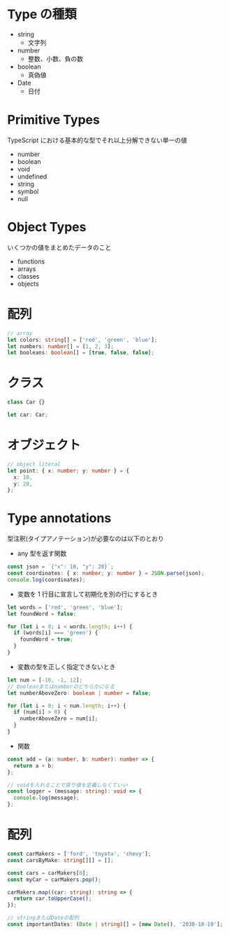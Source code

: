 # Type の種類

- string
  - 文字列
- number
  - 整数、小数、負の数
- boolean
  - 真偽値
- Date
  - 日付

# Primitive Types

TypeScript における基本的な型でそれ以上分解できない単一の値

- number
- boolean
- void
- undefined
- string
- symbol
- null

# Object Types

いくつかの値をまとめたデータのこと

- functions
- arrays
- classes
- objects

# 配列

```typescript
// array
let colors: string[] = ['red', 'green', 'blue'];
let numbers: number[] = [1, 2, 3];
let booleans: boolean[] = [true, false, false];
```

# クラス

```typescript
class Car {}

let car: Car;
```

# オブジェクト

```typescript
// object literal
let point: { x: number; y: number } = {
  x: 10,
  y: 20,
};
```

# Type annotations

型注釈(タイプアノテーション)が必要なのは以下のとおり

- any 型を返す関数

```typescript
const json = `{"x": 10, "y": 20}`;
const coordinates: { x: number; y: number } = JSON.parse(json);
console.log(coordinates);
```

- 変数を 1 行目に宣言して初期化を別の行にするとき

```typescript
let words = ['red', 'green', 'blue'];
let foundWord = false;

for (let i = 0; i < words.length; i++) {
  if (words[i] === 'green') {
    foundWord = true;
  }
}
```

- 変数の型を正しく指定できないとき

```typescript
let num = [-10, -1, 12];
// booleanまたはnumberのどちらかになる
let numberAboveZero: boolean | number = false;

for (let i = 0; i < num.length; i++) {
  if (num[i] > 0) {
    numberAboveZero = num[i];
  }
}
```

- 関数

```typescript
const add = (a: number, b: number): number => {
  return a + b;
};

// voidを入れることで戻り値を定義しなくていい
const logger = (message: string): void => {
  console.log(message);
};
```

# 配列

```typescript
const carMakers = ['ford', 'toyota', 'chevy'];
const carsByMake: string[][] = [];

const cars = carMakers[0];
const myCar = carMakers.pop();

carMakers.map((car: string): string => {
  return car.toUpperCase();
});

// stringまたはDateの配列
const importantDates: (Date | string)[] = [new Date(), '2030-10-10'];
```

